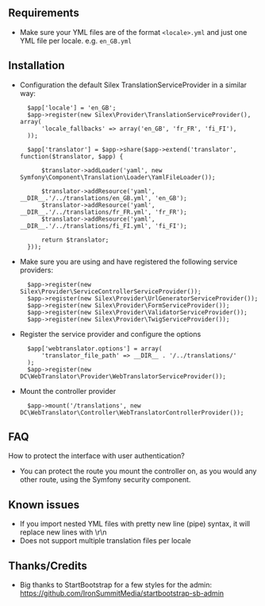 ## Requirements

* Make sure your YML files are of the format `<locale>.yml` and just one YML file per locale. e.g. `en_GB.yml`

## Installation

* Configuration the default Silex TranslationServiceProvider in a similar way:

        $app['locale'] = 'en_GB';
        $app->register(new Silex\Provider\TranslationServiceProvider(), array(
            'locale_fallbacks' => array('en_GB', 'fr_FR', 'fi_FI'),
        ));
        
        $app['translator'] = $app->share($app->extend('translator', function($translator, $app) {
        
            $translator->addLoader('yaml', new Symfony\Component\Translation\Loader\YamlFileLoader());
        
            $translator->addResource('yaml', __DIR__.'/../translations/en_GB.yml', 'en_GB');
            $translator->addResource('yaml', __DIR__.'/../translations/fr_FR.yml', 'fr_FR');
            $translator->addResource('yaml', __DIR__.'/../translations/fi_FI.yml', 'fi_FI');
        
            return $translator;
        }));

* Make sure you are using and have registered the following service providers:

        $app->register(new Silex\Provider\ServiceControllerServiceProvider());
        $app->register(new Silex\Provider\UrlGeneratorServiceProvider());
        $app->register(new Silex\Provider\FormServiceProvider());
        $app->register(new Silex\Provider\ValidatorServiceProvider());
        $app->register(new Silex\Provider\TwigServiceProvider());
        
* Register the service provider and configure the options

        $app['webtranslator.options'] = array(
            'translator_file_path' => __DIR__ . '/../translations/'
        );
        $app->register(new DC\WebTranslator\Provider\WebTranslatorServiceProvider());
        
* Mount the controller provider

        $app->mount('/translations', new DC\WebTranslator\Controller\WebTranslatorControllerProvider());

## FAQ

How to protect the interface with user authentication?

- You can protect the route you mount the controller on, as you would any other route, using the Symfony 
security component.

## Known issues

* If you import nested YML files with pretty new line (pipe) syntax, it will replace new lines with \r\n
* Does not support multiple translation files per locale

## Thanks/Credits

* Big thanks to StartBootstrap for a few styles for the admin: https://github.com/IronSummitMedia/startbootstrap-sb-admin